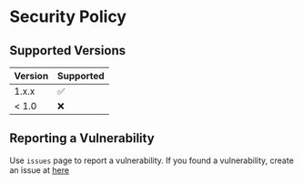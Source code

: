 # Security Policy

## Supported Versions

| Version | Supported          |
| ------- | ------------------ |
| 1.x.x   | :white_check_mark: |
| < 1.0   | :x:                |

## Reporting a Vulnerability

Use `issues` page to report a vulnerability. If you found a vulnerability, create an issue at [here](https://github.com/aiocat/request/issues/new)
